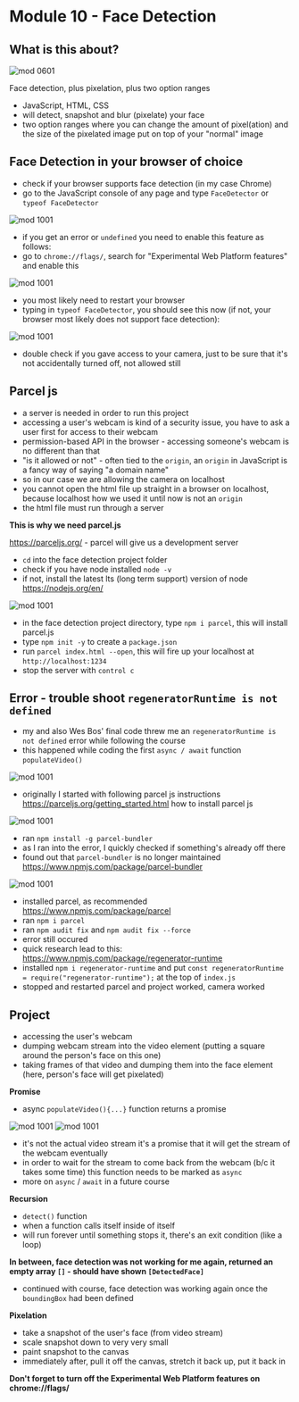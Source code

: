# Module 10 - Face Detection

## What is this about?

![mod 0601](./img/screen-mod1001-10.gif)

Face detection, plus pixelation, plus two option ranges

- JavaScript, HTML, CSS
- will detect, snapshot and blur (pixelate) your face
- two option ranges where you can change the amount of pixel(ation) and the size of the pixelated image put on top of your "normal" image

## Face Detection in your browser of choice

- check if your browser supports face detection (in my case Chrome)
- go to the JavaScript console of any page and type `FaceDetector` or `typeof FaceDetector`

![mod 1001](./img/screen-mod1001-01.png)

- if you get an error or `undefined` you need to enable this feature as follows:
- go to `chrome://flags/`, search for "Experimental Web Platform features" and enable this

![mod 1001](./img/screen-mod1001-02.png)

- you most likely need to restart your browser
- typing in `typeof FaceDetector`, you should see this now (if not, your browser most likely does not support face detection):

![mod 1001](./img/screen-mod1001-03.png)

- double check if you gave access to your camera, just to be sure that it's not accidentally turned off, not allowed still

## Parcel js

- a server is needed in order to run this project
- accessing a user's webcam is kind of a security issue, you have to ask a user first for access to their webcam
- permission-based API in the browser - accessing someone's webcam is no different than that
- "is it allowed or not" - often tied to the `origin`, an `origin` in JavaScript is a fancy way of saying "a domain name"
- so in our case we are allowing the camera on localhost
- you cannot open the html file up straight in a browser on localhost, because localhost how we used it until now is not an `origin`
- the html file must run through a server

**This is why we need parcel.js**

https://parceljs.org/ - parcel will give us a development server

- `cd` into the face detection project folder
- check if you have node installed `node -v`
- if not, install the latest lts (long term support) version of node https://nodejs.org/en/

![mod 1001](./img/screen-mod1001-04.png)

- in the face detection project directory, type `npm i parcel`, this will install parcel.js
- type `npm init -y` to create a `package.json`
- run `parcel index.html --open`, this will fire up your localhost at `http://localhost:1234`
- stop the server with `control c`

## Error - trouble shoot `regeneratorRuntime is not defined`

- my and also Wes Bos' final code threw me an `regeneratorRuntime is not defined` error while following the course
- this happened while coding the first `async / await` function `populateVideo()`

![mod 1001](./img/screen-mod1001-07.png)

- originally I started with following parcel js instructions https://parceljs.org/getting_started.html how to install parcel js

![mod 1001](./img/screen-mod1001-08.png)

- ran `npm install -g parcel-bundler`
- as I ran into the error, I quickly checked if something's already off there
- found out that `parcel-bundler` is no longer maintained https://www.npmjs.com/package/parcel-bundler

![mod 1001](./img/screen-mod1001-09.png)

- installed parcel, as recommended https://www.npmjs.com/package/parcel
- ran `npm i parcel`
- ran `npm audit fix` and `npm audit fix --force`
- error still occured
- quick research lead to this: https://www.npmjs.com/package/regenerator-runtime
- installed `npm i regenerator-runtime` and put `const regeneratorRuntime = require("regenerator-runtime");` at the top of `index.js`
- stopped and restarted parcel and project worked, camera worked

## Project

- accessing the user's webcam
- dumping webcam stream into the video element (putting a square around the person's face on this one)
- taking frames of that video and dumping them into the face element (here, person's face will get pixelated)

**Promise**

- async `populateVideo(){...}` function returns a promise

![mod 1001](./img/screen-mod1001-05.png)
![mod 1001](./img/screen-mod1001-06.png)

- it's not the actual video stream it's a promise that it will get the stream of the webcam eventually
- in order to wait for the stream to come back from the webcam (b/c it takes some time) this function needs to be marked as `async`
- more on `async` / `await` in a future course

**Recursion**

- `detect()` function
- when a function calls itself inside of itself
- will run forever until something stops it, there's an exit condition (like a loop)

**In between, face detection was not working for me again, returned an empty array `[]` - should have shown `[DetectedFace]`**

- continued with course, face detection was working again once the `boundingBox` had been defined

**Pixelation**

- take a snapshot of the user's face (from video stream)
- scale snapshot down to very very small
- paint snapshot to the canvas
- immediately after, pull it off the canvas, stretch it back up, put it back in

**Don't forget to turn off the Experimental Web Platform features on chrome://flags/**
